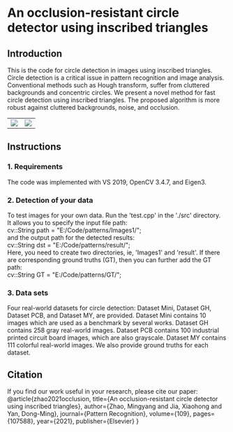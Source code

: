 # An occlusion-resistant circle detector using inscribed triangles


## Introduction
This is the code for circle detection in images using inscribed triangles. Circle detection is a critical issue in pattern recognition and image analysis. Conventional methods such as Hough transform, suffer from cluttered backgrounds and concentric circles. We present a novel method for fast circle detection using inscribed triangles. The proposed algorithm is more robust against cluttered backgrounds, noise, and occlusion.

<table>
    <tr>
        <td ><center><img src="https://github.com/zikai1/CircleDetection/blob/main/input.png"> </center></td>
        <td ><center><img src="https://github.com/zikai1/CircleDetection/blob/main/det.png"> </center></td>
    </tr>
</table>


## Instructions
### 1. Requirements
The code was implemented with VS 2019, OpenCV 3.4.7, and Eigen3.

### 2. Detection of your data
To test images for your own data. Run the 'test.cpp' in the './src' directory.  
It allows you to specify the input file path:  
cv::String path = "E:/Code/patterns/Images1/";  
and the output path for the detected results:  
cv::String dst = "E:/Code/patterns/result/";  
Here, you need to create two directories, ie, 'Images1' and 'result'. If there are corresponding ground truths (GT), then you can further add the GT path:  
cv::String GT = "E:/Code/patterns/GT/";

### 3. Data sets
Four real-world datasets for circle detection: Dataset Mini, Dataset GH, Dataset PCB, and Dataset MY, are provided. Dataset Mini contains 10 images which are used as a benchmark by several works. Dataset GH contains 258 gray real-world images. Dataset PCB contains 100 industrial printed circuit board images, which are also grayscale. Dataset MY contains 111 colorful real-world images. We also provide ground truths for each dataset.

## Citation
If you find our work useful in your research, please cite our paper:  
@article{zhao2021occlusion,
  title={An occlusion-resistant circle detector using inscribed triangles},
  author={Zhao, Mingyang and Jia, Xiaohong and Yan, Dong-Ming},
  journal={Pattern Recognition},
  volume={109},
  pages={107588},
  year={2021},
  publisher={Elsevier}
}

